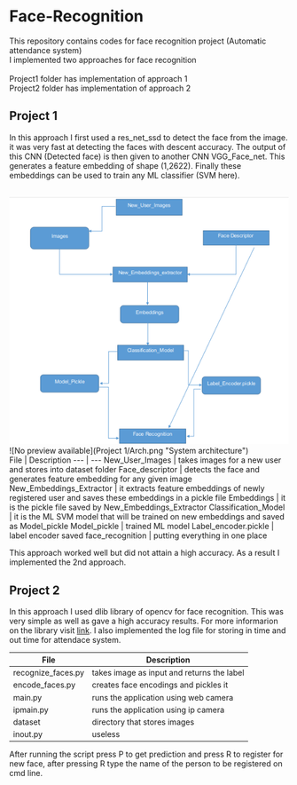 # Face-Recognition
This repository contains codes for face recognition project (Automatic attendance system)
<br>
I implemented two approaches for face recognition
<br>
<br>
Project1 folder has implementation of approach 1<br>
Project2 folder has implementation of approach 2<br>

## Project 1
In this approach I first used a res_net_ssd to detect the face from the image. it was very fast at detecting the faces with descent accuracy. The output of this CNN (Detected face) is then given to another CNN VGG_Face_net. This generates a feature embedding of shape (1,2622). Finally these embeddings can be used to train any ML classifier (SVM here).

<br>
<img src="Project 1/Arch.png" alter="No preview available" />
![No preview available](Project 1/Arch.png "System architecture")
<br>
File | Description
--- | --- 
New_User_Images | takes images for a new user and stores into dataset folder
Face_descriptor | detects the face and generates feature embedding for any given image
New_Embeddings_Extractor | it extracts feature embeddings of newly registered user and saves these embeddings in a pickle file
Embeddings | it is the pickle file saved by New_Embeddings_Extractor
Classification_Model | it is the ML SVM model that will be trained on new embeddings and saved as Model_pickle
Model_pickle | trained ML model
Label_encoder.pickle | label encoder saved
face_recognition | putting everything in one place

This approach worked well but did not attain a high accuracy. As a result I implemented the 2nd approach.

## Project 2
In this approach I used dlib library of opencv for face recognition. This was very simple as well as gave a high accuracy results. For more informarion on the library visit [link](https://face-recognition.readthedocs.io/en/latest/readme.html). I also implemented the log file for storing in time and out time for attendace system.

File | Description
--- | --- 
recognize_faces.py 	| takes image as input and returns the label
encode_faces.py 	| creates face encodings and pickles it
main.py 			| runs the application using web camera
ipmain.py 			| runs the application using ip camera
dataset				| directory that stores images
inout.py			| useless

After running the script press P to get prediction and press R to register for 
new face, after pressing R type the name of the person to be registered on cmd 
line.

